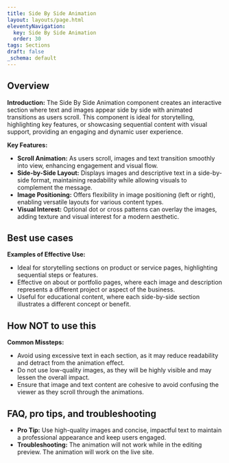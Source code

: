 ```yaml
---
title: Side By Side Animation
layout: layouts/page.html
eleventyNavigation:
  key: Side By Side Animation
  order: 30
tags: Sections
draft: false
_schema: default
---
```

## Overview
**Introduction:** The Side By Side Animation component creates an interactive section where text and images appear side by side with animated transitions as users scroll. This component is ideal for storytelling, highlighting key features, or showcasing sequential content with visual support, providing an engaging and dynamic user experience.

**Key Features:** 
- **Scroll Animation:** As users scroll, images and text transition smoothly into view, enhancing engagement and visual flow.
- **Side-by-Side Layout:** Displays images and descriptive text in a side-by-side format, maintaining readability while allowing visuals to complement the message.
- **Image Positioning:** Offers flexibility in image positioning (left or right), enabling versatile layouts for various content types.
- **Visual Interest:** Optional dot or cross patterns can overlay the images, adding texture and visual interest for a modern aesthetic.

## Best use cases
**Examples of Effective Use:** 
- Ideal for storytelling sections on product or service pages, highlighting sequential steps or features.
- Effective on about or portfolio pages, where each image and description represents a different project or aspect of the business.
- Useful for educational content, where each side-by-side section illustrates a different concept or benefit.

## How **NOT** to use this
**Common Missteps:** 
- Avoid using excessive text in each section, as it may reduce readability and detract from the animation effect.
- Do not use low-quality images, as they will be highly visible and may lessen the overall impact.
- Ensure that image and text content are cohesive to avoid confusing the viewer as they scroll through the animations.

## FAQ, pro tips, and troubleshooting
- **Pro Tip:** Use high-quality images and concise, impactful text to maintain a professional appearance and keep users engaged.
- **Troubleshooting:** The animation will not work while in the editing preview. The animation will work on the live site.


